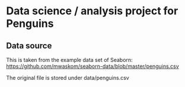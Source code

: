 # Data science / analysis project for Penguins

## Data source

This is taken from the example data set of Seaborn: https://github.com/mwaskom/seaborn-data/blob/master/penguins.csv

The original file is stored under data/penguins.csv
